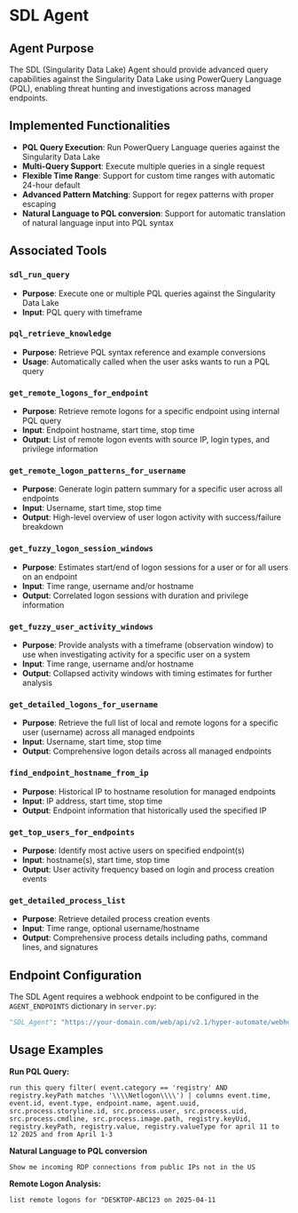 # SDL Agent

## Agent Purpose

The SDL (Singularity Data Lake) Agent should provide advanced query capabilities against the Singularity Data Lake using PowerQuery Language (PQL), enabling threat hunting and investigations across managed endpoints.

## Implemented Functionalities

- **PQL Query Execution**: Run PowerQuery Language queries against the Singularity Data Lake
- **Multi-Query Support**: Execute multiple queries in a single request
- **Flexible Time Range**: Support for custom time ranges with automatic 24-hour default
- **Advanced Pattern Matching**: Support for regex patterns with proper escaping
- **Natural Language to PQL conversion**: Support for automatic translation of natural language input into PQL syntax

## Associated Tools

### `sdl_run_query`
- **Purpose**: Execute one or multiple PQL queries against the Singularity Data Lake
- **Input**: PQL query with timeframe

### `pql_retrieve_knowledge`
- **Purpose**: Retrieve PQL syntax reference and example conversions
- **Usage**: Automatically called when the user asks wants to run a PQL query

### `get_remote_logons_for_endpoint`
- **Purpose**: Retrieve remote logons for a specific endpoint using internal PQL query
- **Input**: Endpoint hostname, start time, stop time
- **Output**: List of remote logon events with source IP, login types, and privilege information

### `get_remote_logon_patterns_for_username`
- **Purpose**: Generate login pattern summary for a specific user across all endpoints
- **Input**: Username, start time, stop time
- **Output**: High-level overview of user logon activity with success/failure breakdown

### `get_fuzzy_logon_session_windows`
- **Purpose**: Estimates start/end of logon sessions for a user or for all users on an endpoint
- **Input**: Time range, username and/or hostname
- **Output**: Correlated logon sessions with duration and privilege information

### `get_fuzzy_user_activity_windows`
- **Purpose**: Provide analysts with a timeframe (observation window) to use when investigating activity for a specific user on a system
- **Input**: Time range, username and/or hostname
- **Output**: Collapsed activity windows with timing estimates for further analysis

### `get_detailed_logons_for_username`
- **Purpose**: Retrieve the full list of local and remote logons for a specific user (username) across all managed endpoints
- **Input**: Username, start time, stop time
- **Output**: Comprehensive logon details across all managed endpoints

### `find_endpoint_hostname_from_ip`
- **Purpose**: Historical IP to hostname resolution for managed endpoints
- **Input**: IP address, start time, stop time
- **Output**: Endpoint information that historically used the specified IP

### `get_top_users_for_endpoints`
- **Purpose**: Identify most active users on specified endpoint(s)
- **Input**: hostname(s), start time, stop time
- **Output**: User activity frequency based on login and process creation events

### `get_detailed_process_list`
- **Purpose**: Retrieve detailed process creation events
- **Input**: Time range, optional username/hostname
- **Output**: Comprehensive process details including paths, command lines, and signatures

## Endpoint Configuration

The SDL Agent requires a webhook endpoint to be configured in the `AGENT_ENDPOINTS` dictionary in `server.py`:

```python
"SDL_Agent": "https://your-domain.com/web/api/v2.1/hyper-automate/webhook/v1/webhook/http/<WEBHOOK_URI>"
```

## Usage Examples

**Run PQL Query:**
```
run this query filter( event.category == 'registry' AND registry.keyPath matches '\\\\Netlogon\\\\') | columns event.time, event.id, event.type, endpoint.name, agent.uuid, src.process.storyline.id, src.process.user, src.process.uid, src.process.cmdline, src.process.image.path, registry.keyUid, registry.keyPath, registry.value, registry.valueType for april 11 to 12 2025 and from April 1-3
```

**Natural Language to PQL conversion**
```
Show me incoming RDP connections from public IPs not in the US
```

**Remote Logon Analysis:**
```
list remote logons for "DESKTOP-ABC123 on 2025-04-11
```
